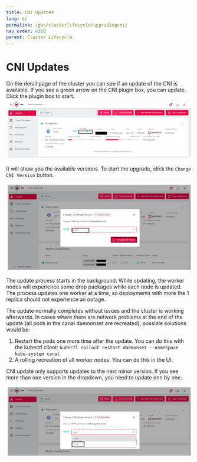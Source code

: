 ```yaml
---
title: CNI Updates
lang: en
permalink: /gks/clusterlifecycle/upgradingcni/
nav_order: 4260
parent: Cluster Lifecycle
---
```


# CNI Updates

On the detail page of the cluster you can see if an update of the CNI is available.
If you see a green arrow on the CNI plugin box, you can update. Click the plugin box to start.
![Step 1](../images/CNIUpd01.png)

It will show you the available versions. To start the upgrade, click the `Change CNI Version` button.

![Step 2](../images/CNIUpd02.png)

The update process starts in the background. While updating, the worker nodes will experience some drop packages while each node is updated.
The process updates one worker at a time, so deployments with more the 1 replica should not experience an outage.

The update normally completes without issues and the cluster is working afterwards.
In cases where there are network problems at the end of the update (all pods in the canal daemonset are recreated), possible solutions would be:

1. Restart the pods one more time after the update. You can do this with the kubectl client: `kubectl rollout restart daemonset --namespace kube-system canal`
2. A rolling recreation of all worker nodes. You can do this in the UI.

CNI update only supports updates to the next minor version. If you see more than one version in the dropdown, you need to update one by one.

![Step 3](../images/CNIUpd03.png)
